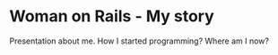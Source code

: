 Woman on Rails - My story
=========================

Presentation about me. How I started programming? Where am I now?

